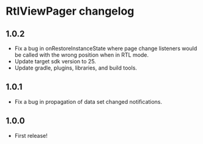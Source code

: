 RtlViewPager changelog
======================

1.0.2
-----
* Fix a bug in onRestoreInstanceState where page change listeners would be called with the wrong position when in RTL mode.
* Update target sdk version to 25.
* Update gradle, plugins, libraries, and build tools.

1.0.1
-----
* Fix a bug in propagation of data set changed notifications.

1.0.0
-----
* First release!
